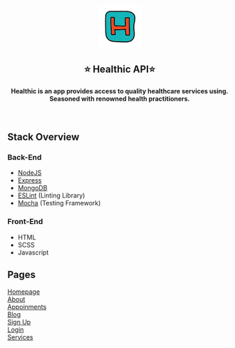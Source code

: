 <a href="" target="_blank"><p align="center">
  <img src="public/images/icon.png" alt="App logo">
</p></a>
<h2 align="center">⭐ Healthic API⭐</h2>
<h4 align="center">Healthic is an app provides access to quality healthcare services using. Seasoned with renowned health practitioners.</h4>
<br>

## Stack Overview

### Back-End

- [NodeJS](https://nodejs.org/en/)
- [Express](https://expressjs.com/)
- [MongoDB](https://www.mongodb.com/)
- [ESLint](https://eslint.org/) (Linting Library)
- [Mocha](https://mochajs.org/) (Testing Framework)

### Front-End

- HTML
- SCSS 
- Javascript

## Pages
[Homepage](https://sokoto-gudu-5fb7c8add85c50070e7c411c.simplifyd.app/index)<br />
[About](https://sokoto-gudu-5fb7c8add85c50070e7c411c.simplifyd.app/about)<br />
[Appoinments](https://sokoto-gudu-5fb7c8add85c50070e7c411c.simplifyd.app/appointment)<br />
[Blog](https://sokoto-gudu-5fb7c8add85c50070e7c411c.simplifyd.app/blog)<br />
[Sign Up](https://sokoto-gudu-5fb7c8add85c50070e7c411c.simplifyd.app/signup)<br />
[Login](https://sokoto-gudu-5fb7c8add85c50070e7c411c.simplifyd.app/login)<br />
[Services](https://sokoto-gudu-5fb7c8add85c50070e7c411c.simplifyd.app/services)
